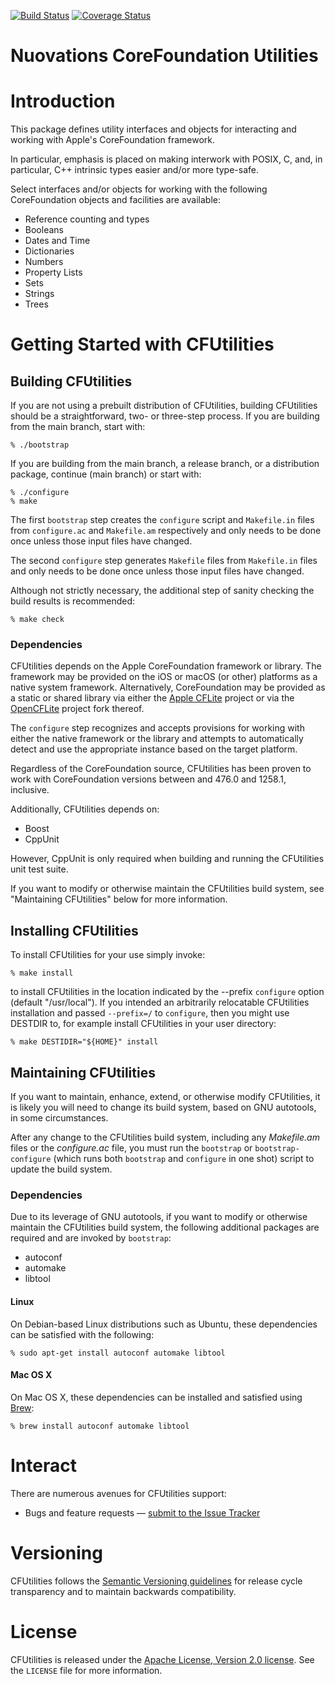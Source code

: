[![Build Status][CFUtilities-github-action-svg]][CFUtilities-github-action]
[![Coverage Status][CFUtilities-codecov-svg]][CFUtilities-codecov]

[CFUtilities-github]: https://github.com/nuovations/CFUtilities
[CFUtilities-github-action]: https://github.com/Nuovations/CFUtilities/actions?query=branch%3Amain+event%3Apush+workflow%3ABuild
[CFUtilities-github-action-svg]: https://github.com/nuovations/CFUtilities/actions/workflows/build.yml/badge.svg?branch=main&event=push
[CFUtilities-codecov]: https://codecov.io/gh/Nuovations/CFUtilities
[CFUtilities-codecov-svg]: https://codecov.io/gh/Nuovations/CFUtilities/branch/main/graph/badge.svg

Nuovations CoreFoundation Utilities
===================================

# Introduction

This package defines utility interfaces and objects for interacting
and working with Apple's CoreFoundation framework.

In particular, emphasis is placed on making interwork with POSIX, C,
and, in particular, C++ intrinsic types easier and/or more type-safe.

Select interfaces and/or objects for working with the following
CoreFoundation objects and facilities are available:

  * Reference counting and types
  * Booleans
  * Dates and Time
  * Dictionaries
  * Numbers
  * Property Lists
  * Sets
  * Strings
  * Trees

# Getting Started with CFUtilities

## Building CFUtilities

If you are not using a prebuilt distribution of CFUtilities, building CFUtilities
should be a straightforward, two- or three-step process. If you are building from
the main branch, start with:

    % ./bootstrap

If you are building from the main branch, a release branch, or a distribution
package, continue (main branch) or start with:

    % ./configure
    % make

The first `bootstrap` step creates the `configure` script and `Makefile.in` files
from `configure.ac` and `Makefile.am` respectively and only needs to be done once
unless those input files have changed.

The second `configure` step generates `Makefile` files from `Makefile.in` files and only
needs to be done once unless those input files have changed.

Although not strictly necessary, the additional step of sanity checking
the build results is recommended:

    % make check

### Dependencies

CFUtilities depends on the Apple CoreFoundation framework or library. The
framework may be provided on the iOS or macOS (or other) platforms as a
native system framework. Alternatively, CoreFoundation may be provided as a
static or shared library via either the [Apple CFLite](https://opensource.apple.com/source/CF/)
project or via the [OpenCFLite](https://opencflite.sourceforge.io/) project fork
thereof.

The `configure` step recognizes and accepts provisions for working with either
the native framework or the library and attempts to automatically detect and use
the appropriate instance based on the target platform.

Regardless of the CoreFoundation source, CFUtilities has been proven to work
with CoreFoundation versions between and 476.0 and 1258.1, inclusive.

Additionally, CFUtilities depends on:

  * Boost
  * CppUnit

However, CppUnit is only required when building and running the CFUtilities
unit test suite.

If you want to modify or otherwise maintain the CFUtilities build
system, see "Maintaining CFUtilities" below for more information.

## Installing CFUtilities

To install CFUtilities for your use simply invoke:

    % make install

to install CFUtilities in the location indicated by the --prefix `configure`
option (default "/usr/local"). If you intended an arbitrarily
relocatable CFUtilities installation and passed `--prefix=/` to `configure`,
then you might use DESTDIR to, for example install CFUtilities in your user
directory:

    % make DESTIDIR="${HOME}" install

## Maintaining CFUtilities

If you want to maintain, enhance, extend, or otherwise modify CFUtilities, it
is likely you will need to change its build system, based on GNU
autotools, in some circumstances.

After any change to the CFUtilities build system, including any *Makefile.am*
files or the *configure.ac* file, you must run the `bootstrap` or
`bootstrap-configure` (which runs both `bootstrap` and `configure` in
one shot) script to update the build system.

### Dependencies

Due to its leverage of GNU autotools, if you want to modify or
otherwise maintain the CFUtilities build system, the following
additional packages are required and are invoked by `bootstrap`:

  * autoconf
  * automake
  * libtool

#### Linux

On Debian-based Linux distributions such as Ubuntu, these dependencies
can be satisfied with the following:

    % sudo apt-get install autoconf automake libtool

#### Mac OS X

On Mac OS X, these dependencies can be installed and satisfied using
[Brew](https://brew.sh/):

    % brew install autoconf automake libtool

# Interact

There are numerous avenues for CFUtilities support:

  * Bugs and feature requests — [submit to the Issue Tracker](https://github.com/Nuovations/CFUtilities/issues)

# Versioning

CFUtilities follows the [Semantic Versioning guidelines](http://semver.org/)
for release cycle transparency and to maintain backwards compatibility.

# License

CFUtilities is released under the [Apache License, Version 2.0 license](https://opensource.org/licenses/Apache-2.0).
See the `LICENSE` file for more information.
